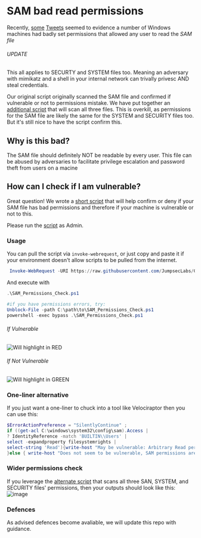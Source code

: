 # SAM bad read permissions

Recently, [some](https://twitter.com/jonasLyk/status/1417205166172950531) [Tweets](https://twitter.com/jeffmcjunkin/status/1417281315016122372)  seemed to evidence a number of Windows machines had badly set permissions that allowed any user to read the *SAM file*

###### UPDATE
This all applies to SECURTY and SYSTEM files too. Meaning an adversary with mimikatz and a shell in your internal network can trivally privesc AND steal credentials. 

Our original script originally scanned the SAM file and confirmed if vulnerable or not to permissions mistake. We have put together an [additional script](#Wider-permissions-check) that will scan all three files. This is overkill, as permissions for the SAM file are likely the same for the SYSTEM and SECURITY files too. But it's still nice to have the script confirm this. 

## Why is this bad?

The SAM file should definitely NOT be readable by every user. This file can be abused by adversaries to facilitate privilege escalation and password theft from users on a macine

## How can I check if I am vulnerable?

Great question! We wrote a [short script](SAM_Permissions_Check.ps1) that will help confirm or deny if your SAM file has bad permissions and therefore if your machine is vulnerable or not to this.

Please run the [script](SAM_Permissions_Check.ps1) as Admin.

### Usage
You can pull the script via `invoke-webrequest`, or just copy and paste it if your environment doesn't allow scripts to be pulled from the internet. 
```powershell
 Invoke-WebRequest -URI https://raw.githubusercontent.com/JumpsecLabs/Guidance-Advice/main/SAM_Permissions/SAM_Permissions_Check.ps1 -OutFile ./SAM_Permissions_Check.ps1  -usebasicparsing
```

And execute with
```powershell
.\SAM_Permissions_Check.ps1

#if you have permissions errors, try:
Unblock-File -path C:\path\to\SAM_Permissions_Check.ps1
powershell -exec bypass .\SAM_Permissions_Check.ps1
```

###### If Vulnerable
![Will highlight in RED](https://user-images.githubusercontent.com/49488209/126307912-1074a0e7-3228-4633-be1f-cc4374933980.png)

###### If Not Vulnerable
![Will highlight in GREEN](https://user-images.githubusercontent.com/49488209/126307983-5b1c1935-6982-4268-a136-675966f2ea87.png)

### One-liner alternative
If you just want a one-liner to chuck into a tool like Velociraptor then you can use this:
```powershell
$ErrorActionPreference = "SilentlyContinue" ;
if ((get-acl C:\windows\system32\config\sam).Access | 
? IdentityReference -match 'BUILTIN\\Users' | 
select -expandproperty filesystemrights | 
select-string 'Read'){write-host "May be vulnerable: Arbitrary Read permissions for SAM file"
}else { write-host "Does not seem to be vulnerable, SAM permissions are fine"}
```

### Wider permissions check
If you leverage the [alternate script](wider_permissions_check.ps1) that scans all three SAN, SYSTEM, and SECURITY files' permissions, then your outputs should look like this:
![image](https://user-images.githubusercontent.com/49488209/126362385-9cca73f8-0a2a-4d53-9785-23eb09e62b3c.png)


### Defences
As advised defences become avaliable, we will update this repo with guidance.

